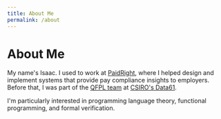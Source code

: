 ```yaml
---
title: About Me
permalink: /about
---
```


<h1 class="centered">About Me</h1>

My name's Isaac. I used to work at [PaidRight](https://www.paidright.io/), where I helped design and implement systems that provide pay compliance insights to employers. Before that, I was part of the [QFPL team](https://qfpl.io/) at [CSIRO's Data61](https://data61.csiro.au/).

I'm particularly interested in programming language theory, functional programming, and formal verification.